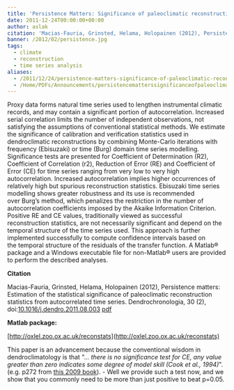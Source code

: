 ```yaml
---
title: 'Persistence Matters: Significance of paleoclimatic reconstruction statistics'
date: 2011-12-24T00:00:00+00:00
author: aslak
citation: 'Macias-Fauria, Grinsted, Helama, Holopainen (2012), Persistence matters: Estimation of the statistical significance of paleoclimatic reconstruction statistics from autocorrelated time series. Dendrochronologia, 30 (2), doi:10.1016/j.dendro.2011.08.003'
banner: /2012/02/persistence.jpg
tags:
  - climate
  - reconstruction
  - time series analysis
aliases:
  - /2011/12/24/persistence-matters-significance-of-paleoclimatic-reconstruction-statistics/
  - /Home/PDFs/Announcements/persistencematterssignificanceofpaleoclimaticreconstructionstatistics
---
```

Proxy data forms natural time series used to lengthen instrumental climatic records, and may contain a significant portion of autocorrelation. Increased serial correlation limits the number of independent observations, not satisfying the assumptions of conventional statistical methods.  <!--more--> We estimate the significance of calibration and verification statistics used in dendroclimatic reconstructions by combining Monte-Carlo iterations with frequency (Ebisuzaki) or time (Burg) domain time series modelling. Significance tests are presented for Coefficient of Determination (R2), Coefficient of Correlation (r2), Reduction of Error (RE) and Coefficient of Error (CE) for time series ranging from very low to very high autocorrelation. Increased autocorrelation implies higher occurrences of relatively high but spurious reconstruction statistics. Ebisuzaki time series modelling shows greater robustness and its use is recommended over Burg’s method, which penalizes the restriction in the number of autocorrelation coefficients imposed by the Akaike Information Criterion. Positive RE and CE values, traditionally viewed as successful reconstruction statistics, are not necessarily significant and depend on the temporal structure of the time series used. This approach is further implemented successfully to compute confidence intervals based on the temporal structure of the residuals of the transfer function. A Matlab® package and a Windows executable file for non-Matlab® users are provided to perform the described analyses.

**Citation**

Macias-Fauria, Grinsted, Helama, Holopainen (2012), Persistence matters: Estimation of the statistical significance of paleoclimatic reconstruction statistics from autocorrelated time series. Dendrochronologia, 30 (2), doi:[10.1016/j.dendro.2011.08.003](http://dx.doi.org/10.0.3.248/j.dendro.2011.08.003) [pdf](/Home/PDFs/Macias-FauriaDendrochronologia12_Persistencematters-Estimationofthestatisticalsignificanceofpaleoclimaticreconstructionstatisticsfromautocorrelatedtimeseries.pdf?attredirects=0&d=1)

**Matlab package:**

[http://oxlel.zoo.ox.ac.uk/reconstats](http://oxlel.zoo.ox.ac.uk/reconstats)

This paper is an advancement because the conventional wisdom in dendroclimatology is that "._.. there is no significance test for CE, any value greater than zero indicates some degree of model skill (Cook et al., 1994)_". (e.g. p272 from [this 2009 book](http://www.springer.com/earth+sciences+and+geography/atmospheric+sciences/book/978-1-4020-4551-6?cm_mmc=Google-_-Book%20Search-_-Springer-_-0)). - Well we provide such a test now, and we show that you commonly need to be more than just positive to beat p=0.05.
